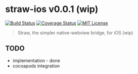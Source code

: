 # straw-ios v0.0.1 (wip)

[![Build Status](https://travis-ci.org/strawjs/straw-ios.svg)](https://travis-ci.org/strawjs/straw-ios)
[![Coverage Status](https://coveralls.io/repos/strawjs/straw-ios/badge.png)](https://coveralls.io/r/strawjs/straw-ios)
[![MIT License](http://img.shields.io/badge/License-MIT-red.svg)]()

> Straw, the simpler native-webview bridge, for iOS (wip)

## TODO

- implementation - done
- cocoapods integration
